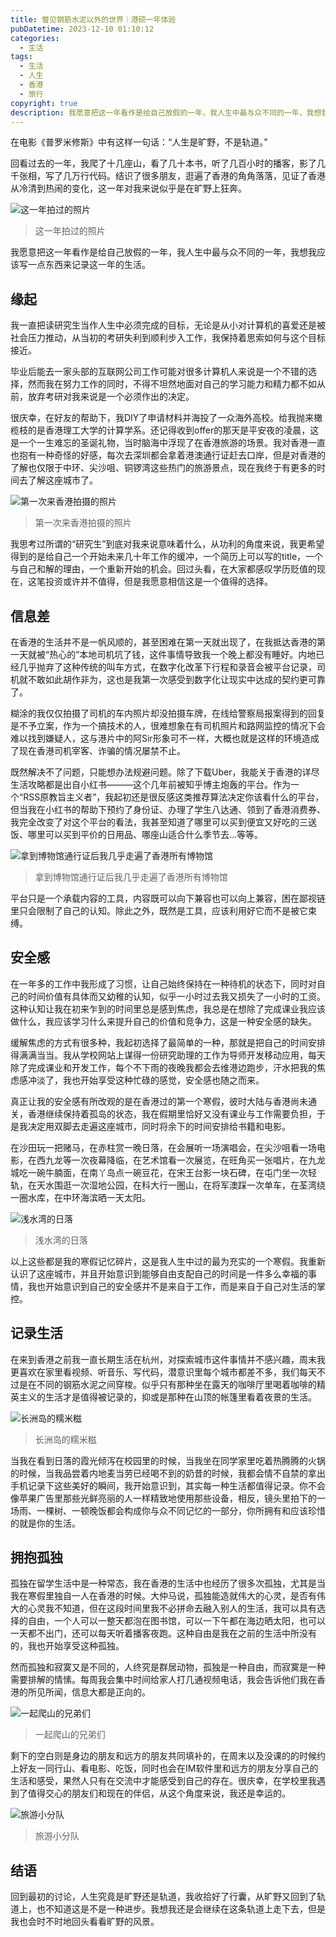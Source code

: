 ```yaml
---
title: 瞥见钢筋水泥以外的世界｜港硕一年体验
pubDatetime: 2023-12-10 01:10:12
categories:
  - 生活
tags:
  - 生活
  - 人生
  - 香港
  - 旅行
copyright: true
description: 我愿意把这一年看作是给自己放假的一年，我人生中最与众不同的一年，我想我应该写一点东西来记录这一年的生活。
---
```


在电影《普罗米修斯》中有这样一句话：“人生是旷野，不是轨道。”

回看过去的一年，我爬了十几座山，看了几十本书，听了几百小时的播客，影了几千张相，写了几万行代码。结识了很多朋友，逛遍了香港的角角落落，见证了香港从冷清到热闹的变化，这一年对我来说似乎是在旷野上狂奔。

![这一年拍过的照片](https://image.stephenfang.me/mweb/HK0.png)

> 这一年拍过的照片

我愿意把这一年看作是给自己放假的一年，我人生中最与众不同的一年，我想我应该写一点东西来记录这一年的生活。

## 缘起

我一直把读研究生当作人生中必须完成的目标，无论是从小对计算机的喜爱还是被社会压力推动，从当初的考研失利到顺利步入工作，我保持着思索如何与这个目标接近。

毕业后能去一家头部的互联网公司工作可能对很多计算机人来说是一个不错的选择，然而我在努力工作的同时，不得不坦然地面对自己的学习能力和精力都不如从前，放弃考研对我来说是一个必须作出的决定。

很庆幸，在好友的帮助下，我DIY了申请材料并海投了一众海外高校。给我抛来橄榄枝的是香港理工大学的计算学系。还记得收到offer的那天是平安夜的凌晨，这是一个一生难忘的圣诞礼物，当时脑海中浮现了在香港旅游的场景。我对香港一直也抱有一种奇怪的好感，每次去深圳都会拿着港澳通行证赶去口岸，但是对香港的了解也仅限于中环、尖沙咀、铜锣湾这些热门的旅游景点，现在我终于有更多的时间去了解这座城市了。

![第一次来香港拍摄的照片](https://image.stephenfang.me/mweb/HK1.jpg)

> 第一次来香港拍摄的照片

我思考过所谓的“研究生”到底对我来说意味着什么，从功利的角度来说，我更希望得到的是给自己一个开始未来几十年工作的缓冲，一个简历上可以写的title，一个与自己和解的理由，一个重新开始的机会。回过头看，在大家都感叹学历贬值的现在，这笔投资或许并不值得，但是我愿意相信这是一个值得的选择。

## 信息差

在香港的生活并不是一帆风顺的，甚至困难在第一天就出现了，在我抵达香港的第一天就被“热心的”本地司机坑了钱，这件事情导致我一个晚上都没有睡好。内地已经几乎抛弃了这种传统的叫车方式，在数字化改革下行程和录音会被平台记录，司机就不敢如此胡作非为，这也是我第一次感受到数字化让现实中达成的契约更可靠了。

糊涂的我仅仅拍摄了司机的车内照片却没拍摄车牌，在线给警察局报案得到的回复是不予立案，作为一个搞技术的人，很难想象在有司机照片和路网监控的情况下会难以找到嫌疑人，这与港片中的阿Sir形象可不一样，大概也就是这样的环境造成了现在香港司机宰客、诈骗的情况屡禁不止。

既然解决不了问题，只能想办法规避问题。除了下载Uber，我能关于香港的详尽生活攻略都是出自小红书———这个几年前被知乎博主炮轰的平台。作为一个“RSS原教旨主义者”，我起初还是很反感这类推荐算法决定你该看什么的平台，但当我在小红书的帮助下预约了身份证、办理了学生八达通、领到了香港消费券、我完全改变了对这个平台的看法，我甚至知道了哪里可以买到便宜又好吃的三送饭、哪里可以买到平价的日用品、哪座山适合什么季节去…等等。

![拿到博物馆通行证后我几乎走遍了香港所有博物馆](https://image.stephenfang.me/mweb/HK2.JPG)

> 拿到博物馆通行证后我几乎走遍了香港所有博物馆

平台只是一个承载内容的工具，内容既可以向下兼容也可以向上兼容，困在鄙视链里只会限制了自己的认知。除此之外，既然是工具，应该利用好它而不是被它束缚。

## 安全感

在一年多的工作中我形成了习惯，让自己始终保持在一种待机的状态下，同时对自己的时间价值有具体而又幼稚的认知，似乎一小时过去我又损失了一小时的工资。这种认知让我在初来乍到的时间里总是感到焦虑，我总是在想除了完成课业我应该做什么，我应该学习什么来提升自己的价值和竞争力，这是一种安全感的缺失。

缓解焦虑的方式有很多种，我起初选择了最简单的一种，那就是把自己的时间安排得满满当当。我从学校网站上谋得一份研究助理的工作为导师开发移动应用，每天除了完成课业和开发工作，每个不下雨的夜晚我都会去维港边跑步，汗水把我的焦虑感冲淡了，我也开始享受这种忙碌的感觉，安全感也随之而来。

真正让我的安全感有所改观的是在香港过的第一个寒假，彼时大陆与香港尚未通关，香港继续保持着孤岛的状态，我在假期里恰好又没有课业与工作需要负担，于是我决定用双脚去走遍这座城市，同时将余下的时间安排给书籍和电影。

在沙田玩一把赌马，在赤柱赏一晚日落，在会展听一场演唱会，在尖沙咀看一场电影，在西九龙等一次夜幕降临，在艺术馆看一次展览，在旺角买一张唱片，在九龙城吃一碗牛腩面，在南丫岛点一碗豆花，在宋王台影一块石碑，在屯门坐一次轻轨，在天水围逛一次湿地公园，在科大行一圈山，在将军澳踩一次单车，在荃湾绕一圈水库，在中环海滨晒一天太阳。

![浅水湾的日落](https://image.stephenfang.me/mweb/HK3.jpg)

> 浅水湾的日落

以上这些都是我的寒假记忆碎片，这是我人生中过的最为充实的一个寒假。我重新认识了这座城市，并且开始意识到能够自由支配自己的时间是一件多么幸福的事情，我也开始意识到自己的安全感并不是来自于工作，而是来自于自己对生活的掌控。

## 记录生活

在来到香港之前我一直长期生活在杭州，对探索城市这件事情并不感兴趣，周末我更喜欢在家里看视频、听音乐、写代码，潜意识里每个城市都差不多，我们每天不过是在不同的钢筋水泥之间穿梭。似乎只有那种坐在露天的咖啡厅里喝着咖啡的精英主义的生活才是值得被记录的，抑或是那种在山顶的帐篷里看着夜景的生活。

![长洲岛的糯米糍](https://image.stephenfang.me/mweb/HK4.JPG)

> 长洲岛的糯米糍

当我在看到日落的霞光倾泻在校园里的时候，当我坐在同学家里吃着热腾腾的火锅的时候，当我品尝着内地麦当劳已经喝不到的奶昔的时候，我都会情不自禁的拿出手机记录下这些美好的瞬间，我开始意识到，其实每一种生活都值得记录。你不会像苹果广告里那些光鲜亮丽的人一样精致地使用那些设备，相反，镜头里拍下的一场雨、一棵树、一顿晚饭都会构成你与众不同记忆的一部分，你所拥有和应该珍惜的就是你的生活。

## 拥抱孤独

孤独在留学生活中是一种常态，我在香港的生活中也经历了很多次孤独，尤其是当我在寒假里独自一人在香港的时候。大仲马说，孤独能造就伟大的心灵，是否有伟大的心灵我不知道，但在这段时间里我不必拼命去融入别人的生活，我可以具有选择的自由，一个人可以一整天都泡在图书馆，可以一下午都在海边晒太阳，也可以一天都不出门，还可以每天听着播客夜跑。这种自由是我在之前的生活中所没有的，我也开始享受这种孤独。

然而孤独和寂寞又是不同的，人终究是群居动物，孤独是一种自由，而寂寞是一种需要排解的情愫。每周我会集中时间给家人打几通视频电话，我会告诉他们我在香港的所见所闻，信息大都是正向的。

![一起爬山的兄弟们](https://image.stephenfang.me/mweb/HK5.JPG)

> 一起爬山的兄弟们

剩下的空白则是身边的朋友和远方的朋友共同填补的，在周末以及没课的的时候约上好友一同行山、看电影、吃饭，同时也会在IM软件里和远方的朋友分享自己的生活和感受，果然人只有在交流中才能感受到自己的存在。很庆幸，在学校里我遇到了值得交心的朋友们和现在的伴侣，从这个角度来说，我还是幸运的。

![旅游小分队](https://image.stephenfang.me/mweb/HK6.JPG)

> 旅游小分队

## 结语

回到最初的讨论，人生究竟是旷野还是轨道，我收拾好了行囊，从旷野又回到了轨道上，也不知道这是不是一种进步。我想我还是会继续在这条轨道上走下去，但是我也会时不时地回头看看旷野的风景。
